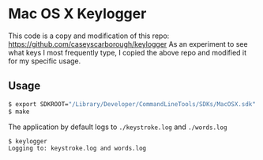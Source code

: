 # Mac OS X Keylogger

This code is a copy and modification of this repo: https://github.com/caseyscarborough/keylogger
As an experiment to see what keys I most frequently type, I copied the above repo and modified it for my specific usage.

## Usage

```bash
$ export SDKROOT="/Library/Developer/CommandLineTools/SDKs/MacOSX.sdk"
$ make
```

The application by default logs to `./keystroke.log` and `./words.log`

```bash
$ keylogger
Logging to: keystroke.log and words.log
```
